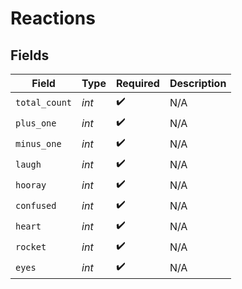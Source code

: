 # Reactions


## Fields

| Field              | Type               | Required           | Description        |
| ------------------ | ------------------ | ------------------ | ------------------ |
| `total_count`      | *int*              | :heavy_check_mark: | N/A                |
| `plus_one`         | *int*              | :heavy_check_mark: | N/A                |
| `minus_one`        | *int*              | :heavy_check_mark: | N/A                |
| `laugh`            | *int*              | :heavy_check_mark: | N/A                |
| `hooray`           | *int*              | :heavy_check_mark: | N/A                |
| `confused`         | *int*              | :heavy_check_mark: | N/A                |
| `heart`            | *int*              | :heavy_check_mark: | N/A                |
| `rocket`           | *int*              | :heavy_check_mark: | N/A                |
| `eyes`             | *int*              | :heavy_check_mark: | N/A                |